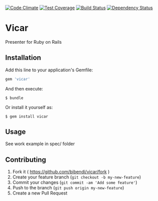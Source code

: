 [![Code Climate](https://codeclimate.com/github/bibendi/vicar/badges/gpa.svg)](https://codeclimate.com/github/bibendi/vicar)
[![Test Coverage](https://codeclimate.com/github/bibendi/vicar/badges/coverage.svg)](https://codeclimate.com/github/bibendi/vicar)
[![Build Status](https://travis-ci.org/bibendi/vicar.svg)](https://travis-ci.org/bibendi/vicar)
[![Dependency Status](https://gemnasium.com/bibendi/vicar.svg)](https://gemnasium.com/bibendi/vicar)

# Vicar

Presenter for Ruby on Rails

## Installation

Add this line to your application's Gemfile:

```ruby
gem 'vicar'
```

And then execute:

    $ bundle

Or install it yourself as:

    $ gem install vicar

## Usage

See work example in spec/ folder

## Contributing

1. Fork it ( https://github.com/bibendi/vicar/fork )
2. Create your feature branch (`git checkout -b my-new-feature`)
3. Commit your changes (`git commit -am 'Add some feature'`)
4. Push to the branch (`git push origin my-new-feature`)
5. Create a new Pull Request
